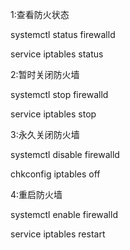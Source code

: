 1:查看防火状态

systemctl status firewalld

service  iptables status

2:暂时关闭防火墙

systemctl stop firewalld

service  iptables stop

3:永久关闭防火墙

systemctl disable firewalld

chkconfig iptables off

4:重启防火墙

systemctl enable firewalld

service iptables restart  
